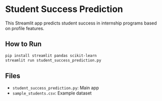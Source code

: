 # Student Success Prediction

This Streamlit app predicts student success in internship programs based on profile features.

## How to Run
```bash
pip install streamlit pandas scikit-learn
streamlit run student_success_prediction.py
```

## Files
- `student_success_prediction.py`: Main app
- `sample_students.csv`: Example dataset
